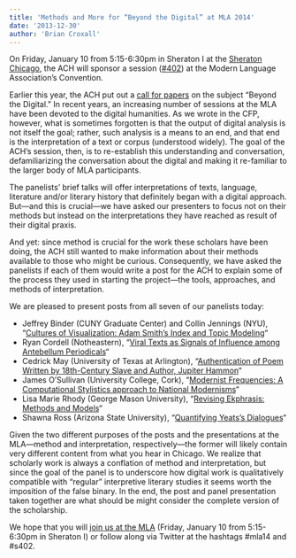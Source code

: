 ```yaml
---
title: 'Methods and More for “Beyond the Digital” at MLA 2014'
date: '2013-12-30'
author: 'Brian Croxall'
---
```

On Friday, January 10 from 5:15-6:30pm in Sheraton I at the [Sheraton Chicago](https://maps.google.com/maps?q=Sheraton+Chicago+Hotel+and+Towers&ll=41.894738,-87.629442&spn=0.043829,0.090895&t=m&hq=Sheraton+Chicago+Hotel+and+Towers&z=14&iwloc=A), the ACH will sponsor a session ([\#402](http://www.mla.org/program_details?prog_id=402&year=2014)) at the Modern Language Association’s Convention.

Earlier this year, the ACH put out a [call for papers](/news/2013/03/beyond-the-digital-cfp-for-mla-2014/) on the subject “Beyond the Digital.” In recent years, an increasing number of sessions at the MLA have been devoted to the digital humanities. As we wrote in the CFP, however, what is sometimes forgotten is that the output of digital analysis is not itself the goal; rather, such analysis is a means to an end, and that end is the interpretation of a text or corpus (understood widely). The goal of the ACH’s session, then, is to re-establish this understanding and conversation, defamiliarizing the conversation about the digital and making it re-familiar to the larger body of MLA participants.

The panelists’ brief talks will offer interpretations of texts, language, literature and/or literary history that definitely began with a digital approach. But—and this is crucial—we have asked our presenters to focus not on their methods but instead on the interpretations they have reached as result of their digital praxis.

And yet: since method is crucial for the work these scholars have been doing, the ACH still wanted to make information about their methods available to those who might be curious. Consequently, we have asked the panelists if each of them would write a post for the ACH to explain some of the process they used in starting the project—the tools, approaches, and methods of interpretation.

We are pleased to present posts from all seven of our panelists today:

- Jeffrey Binder (CUNY Graduate Center) and Collin Jennings (NYU), “[Cultures of Visualization: Adam Smith’s Index and Topic Modeling](/news/2013/12/cultures-of-visualization-adam-smiths-index-and-topic-modeling)“
- Ryan Cordell (Notheastern), “[Viral Texts as Signals of Influence among Antebellum Periodicals](/news/2013/12/viral-texts-as-signals-of-influence-among-antebellum-periodicals)“
- Cedrick May (University of Texas at Arlington), “[Authentication of Poem Written by 18th-Century Slave and Author, Jupiter Hammon](/news/2013/12/authentication-of-poem-written-by-18th-century-slave-and-author-jupiter-hammon)“
- James O’Sullivan (University College, Cork), “[Modernist Frequencies: A Computational Stylistics approach to National Modernisms](/news/2013/12/modernist-frequencies-a-computational-stylistics-approach-to-national-modernisms)“
- Lisa Marie Rhody (George Mason University), “[Revising Ekphrasis: Methods and Models](/news/2013/12/revising-ekphrasis-methods-and-models)“
- Shawna Ross (Arizona State University), “[Quantifying Yeats’s Dialogues](/news/2013/12/quantifying-yeatss-dialogues)“

Given the two different purposes of the posts and the presentations at the MLA—method and interpretation, respectively—the former will likely contain very different content from what you hear in Chicago. We realize that scholarly work is always a conflation of method and interpretation, but since the goal of the panel is to underscore how digital work is qualitatively compatible with “regular” interpretive literary studies it seems worth the imposition of the false binary. In the end, the post and panel presentation taken together are what should be might consider the complete version of the scholarship.

We hope that you will [join us at the MLA](http://www.mla.org/program_details?prog_id=402&year=2014) (Friday, January 10 from 5:15-6:30pm in Sheraton I) or follow along via Twitter at the hashtags #mla14 and #s402.